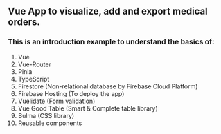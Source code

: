 ## Vue App to visualize, add and export medical orders.

### This is an introduction example to understand the basics of:

1. Vue
2. Vue-Router
3. Pinia
4. TypeScript
5. Firestore (Non-relational database by Firebase Cloud Platform)
6. Firebase Hosting (To deploy the app)
7. Vuelidate (Form validation)
8. Vue Good Table (Smart & Complete table library)
9. Bulma (CSS library)
10. Reusable components
